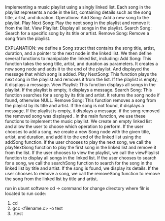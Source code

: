 Implementing a music playlist using a singly linked list. Each song in the playlist represents a node in the list, containing details such as the song title, artist, and duration.
Operations:
Add Song: Add a new song to the playlist.
Play Next Song: Play the next song in the playlist and remove it from the list.
View Playlist: Display all songs in the playlist.
Search Song: Search for a specific song by its title or artist.
Remove Song: Remove a song from the playlist.

EXPLANATION:
we define a Song struct that contains the song title, artist, duration, and a pointer to the next node in the linked list. We then define several functions to manipulate the linked list, including:
Add Song: This function takes the song title, artist, and duration as parameters. It creates a new song node and adds it to the end of the playlist. And displayed the message that which song is added.
Play NextSong: This function plays the next song in the playlist and removes it from the list. If the playlist is empty, it displays a message.
View Playlist: This function displays all songs in the playlist. If the playlist is empty, it displays a message.
Search Song: This function searches for a song by its title and artist. It returns the song node if found, otherwise NULL.
Remove Song: This function removes a song from the playlist by its title and artist. If the song is not found, it displays a message. If the playlist is empty, it displays a message. if the song removed the removed song was displayed .
In the main function, we use these functions to implement the music playlist. We create an empty linked list and allow the user to choose which operation to perform. If the user chooses to add a song, we create a new Song node with the given title, artist, and duration, and add it to the end of the linked list using the addSong function. If the user chooses to play the next song, we call the playNextSong function to play the first song in the linked list and remove it from the list. If the user chooses to view the playlist, we call the viewPlaylist function to display all songs in the linked list. If the user chooses to search for a song, we call the searchSong function to search for the song in the linked list by title and artist. If the song is found, we display its details. If the user chooses to remove a song, we call the removeSong function to remove the song from the linked list by title and artist.


run in ubunt software
cd -> command for change directory where filr is located 
to run code:

1. cd <directory>
2. gcc <filename.c> -o test
3. ./test
